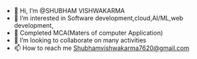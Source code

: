 - 👋 Hi, I’m @SHUBHAM VISHWAKARMA
- 👀 I’m interested in Software development,cloud,AI/ML,web development,
- 🌱 Completed MCA(Maters of computer Application)
- 💞️ I’m looking to collaborate on many activities
- 📫 How to reach me Shubhamvishwakarma7620@gmail.com

<!---
Svkiller/Svkiller is a ✨ special ✨ repository because its `README.md` (this file) appears on your GitHub profile.
You can click the Preview link to take a look at your changes.
--->
